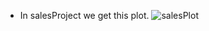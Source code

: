 * In salesProject we get this plot.
![salesPlot](https://user-images.githubusercontent.com/72438433/178968202-ab32eb26-836d-4adc-947c-b6aecc392cc7.PNG)
